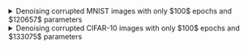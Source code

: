 <details>
  <summary>Denoising corrupted MNIST images with only $100$ epochs and $120657$ parameters</summary>

| <img src="https://github.com/Zenchiyu/deep-learning-implementations/assets/49496107/7f46699e-c534-4951-bfa4-9d322ce762d1" width=300> | <img src="https://github.com/Zenchiyu/deep-learning-implementations/assets/49496107/b93e3184-1dd8-4a58-9dba-b8a10e6ce897" width=300> | <img src="https://github.com/Zenchiyu/deep-learning-implementations/assets/49496107/0438ce7f-8eba-4113-9c03-da6f6ef0b1b3" width=300> | <img src="https://github.com/Zenchiyu/deep-learning-implementations/assets/49496107/723dafd1-2c12-4527-a13e-2a0fb17ed667" width=300>
|:--:| :--:| :--:| :--:| 

However, the training is unstable as the loss can stagnate from the first epoch.

Autoencoder with ReLU activation functions, no pooling, no interpolation:
```
AutoEncoder(
  (encode): Encoder(
    (conv1): Conv2d(1, 32, kernel_size=(5, 5), stride=(1, 1))
    (conv2): Conv2d(32, 32, kernel_size=(5, 5), stride=(1, 1))
    (conv3): Conv2d(32, 32, kernel_size=(4, 4), stride=(2, 2))
    (conv4): Conv2d(32, 32, kernel_size=(3, 3), stride=(2, 2))
    (conv5): Conv2d(32, 16, kernel_size=(4, 4), stride=(1, 1))
  )
  (decode): Decoder(
    (tconv5): ConvTranspose2d(32, 1, kernel_size=(5, 5), stride=(1, 1))
    (tconv4): ConvTranspose2d(32, 32, kernel_size=(5, 5), stride=(1, 1))
    (tconv3): ConvTranspose2d(32, 32, kernel_size=(4, 4), stride=(2, 2))
    (tconv2): ConvTranspose2d(32, 32, kernel_size=(3, 3), stride=(2, 2))
    (tconv1): ConvTranspose2d(16, 32, kernel_size=(4, 4), stride=(1, 1))
  )
)
```

![image](https://github.com/Zenchiyu/deep-learning-implementations/assets/49496107/9161d55b-da58-46d6-95f3-743e5ea5f94a)

</details>

<details>
  <summary>Denoising corrupted CIFAR-10 images with only $100$ epochs and $133075$ parameters</summary>

| <img src="https://github.com/Zenchiyu/deep-learning-implementations/assets/49496107/bee4eebb-7d4c-4e20-9b57-2baf516edb59" width=300> | <img src="https://github.com/Zenchiyu/deep-learning-implementations/assets/49496107/a96879a6-a5df-4a6c-b961-a5118f7130a0" width=300> | <img src="https://github.com/Zenchiyu/deep-learning-implementations/assets/49496107/723dafd1-2c12-4527-a13e-2a0fb17ed667" width=300>
|:--:| :--:| :--:| 

However, the training is unstable as the loss can stagnate from the first epoch.

Autoencoder with ReLU activation functions, no pooling, no interpolation:
```
AutoEncoder(
  (encode): Encoder(
    (conv1): Conv2d(3, 32, kernel_size=(5, 5), stride=(1, 1))
    (conv2): Conv2d(32, 32, kernel_size=(5, 5), stride=(1, 1))
    (conv3): Conv2d(32, 32, kernel_size=(4, 4), stride=(2, 2))
    (conv4): Conv2d(32, 32, kernel_size=(3, 3), stride=(2, 2))
    (conv5): Conv2d(32, 16, kernel_size=(5, 5), stride=(1, 1))
  )
  (decode): Decoder(
    (tconv5): ConvTranspose2d(32, 3, kernel_size=(5, 5), stride=(1, 1))
    (tconv4): ConvTranspose2d(32, 32, kernel_size=(5, 5), stride=(1, 1))
    (tconv3): ConvTranspose2d(32, 32, kernel_size=(4, 4), stride=(2, 2))
    (tconv2): ConvTranspose2d(32, 32, kernel_size=(3, 3), stride=(2, 2))
    (tconv1): ConvTranspose2d(16, 32, kernel_size=(5, 5), stride=(1, 1))
  )
)
```
</details>
